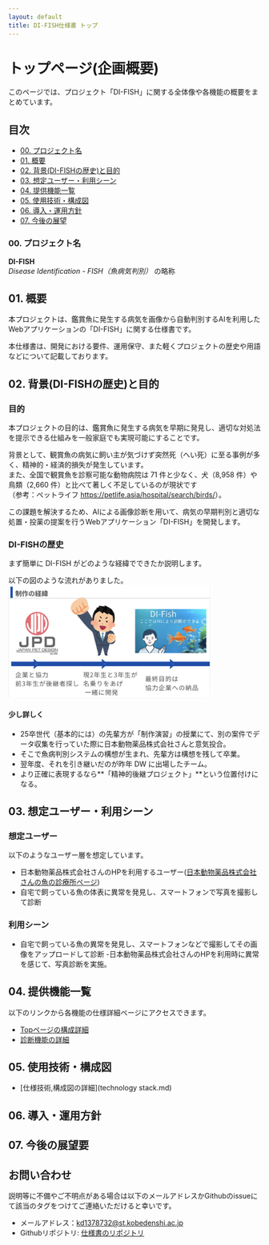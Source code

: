 ```yaml
---
layout: default
title: DI-FISH仕様書 トップ
---
```

# トップページ(企画概要)
このページでは、プロジェクト「DI-FISH」に関する全体像や各機能の概要をまとめています。
## **目次**

- [00. プロジェクト名](#00-プロジェクト名)
- [01. 概要](#01-概要)
- [02. 背景(DI-FISHの歴史)と目的](#02-背景di-fishの歴史と目的)
- [03. 想定ユーザー・利用シーン](#03-想定ユーザー利用シーン)
- [04. 提供機能一覧](#04-提供機能一覧)
- [05. 使用技術・構成図](#05-使用技術構成図)
- [06. 導入・運用方針](#06-導入運用方針)
- [07. 今後の展望](#07-今後の展望)

### **00. プロジェクト名**

**DI-FISH**  
*Disease Identification - FISH（魚病気判別）* の略称

## **01. 概要**
本プロジェクトは、鑑賞魚に発生する病気を画像から自動判別するAIを利用したWebアプリケーションの「DI-FISH」に関する仕様書です。  

本仕様書は、開発における要件、運用保守、また軽くプロジェクトの歴史や用語などについて記載しております。

## **02. 背景(DI-FISHの歴史)と目的**

### **目的**

本プロジェクトの目的は、鑑賞魚に発生する病気を早期に発見し、適切な対処法を提示できる仕組みを一般家庭でも実現可能にすることです。

背景として、観賞魚の病気に飼い主が気づけず突然死（へい死）に至る事例が多く、精神的・経済的損失が発生しています。  
また、全国で観賞魚を診察可能な動物病院は 71 件と少なく、犬（8,958 件）や鳥類（2,660 件）と比べて著しく不足しているのが現状です  
（参考：ペットライフ <https://petlife.asia/hospital/search/birds/>）。

この課題を解決するため、AIによる画像診断を用いて、病気の早期判別と適切な処置・投薬の提案を行うWebアプリケーション「DI-FISH」を開発します。

### **DI-FISHの歴史**

まず簡単に DI-FISH がどのような経緯でできたか説明します。

以下の図のような流れがありました。
<img src="assets/pictures/history.png" width="80%">

#### 少し詳しく

- 25卒世代（基本的には）の先輩方が「制作演習」の授業にて、別の案件でデータ収集を行っていた際に日本動物薬品株式会社さんと意気投合。
- そこで魚病判別システムの構想が生まれ、先輩方は構想を残して卒業。
- 翌年度、それを引き継いだのが昨年 DW に出場したチーム。
- より正確に表現するなら**「精神的後継プロジェクト」**という位置付けになる。

## **03. 想定ユーザー・利用シーン**

### **想定ユーザー**
以下のようなユーザー層を想定しています。
- 日本動物薬品株式会社さんのHPを利用するユーザー(<a href="https://www.jpd-nd.com/shinryo/about/">日本動物薬品株式会社さんの魚の診療所ページ</a>)
- 自宅で飼っている魚の体表に異常を発見し、スマートフォンで写真を撮影して診断
<!--分析次第に追加-->

### **利用シーン**
- 自宅で飼っている魚の異常を発見し、スマートフォンなどで撮影してその画像をアップロードして診断
-日本動物薬品株式会社さんのHPを利用時に異常を感じて、写真診断を実施。


## **04. 提供機能一覧**
以下のリンクから各機能の仕様詳細ページにアクセスできます。

- [Topページの構成詳細](TopPage_detail.md)
- [診断機能の詳細](Diagnosis_detail.md)

## **05. 使用技術・構成図**

- [仕様技術,構成図の詳細](technology stack.md)

## **06. 導入・運用方針**

## **07. 今後の展望要**

## **お問い合わせ**

説明等に不備やご不明点がある場合は以下のメールアドレスかGithubのissueにて該当のタグをつけてご連絡いただけると幸いです。  

- メールアドレス：<kd1378732@st.kobedenshi.ac.jp>  
- Githubリポジトリ: <a href="https://github.com/KD-Fish/docs">仕様書のリポジトリ</a>
